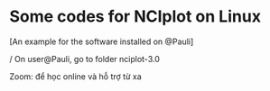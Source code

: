 # Some codes for NCIplot on Linux
[An example for the software installed on @Pauli]

/ On user@Pauli, go to folder nciplot-3.0

Zoom: để học online và hỗ trợ từ xa

